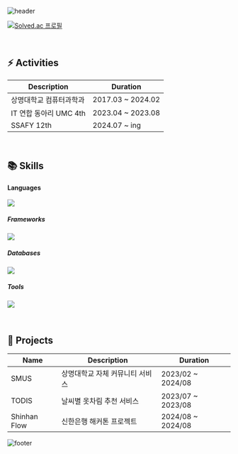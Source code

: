 <!-- 헤더 이미지 -->
 ![header](https://capsule-render.vercel.app/api?type=waving&color=gradient&height=300&section=header&text=Hi🙌%20I'm%20Minju%20Choi.&desc=wanna%20be%20BE%20developer.&fontSize=50&fontColor=fff&animation=fadeIn&fontAlignY=40)


<!-- GitHub 통계 -->
<!-- [![Anurag's GitHub stats](https://github-readme-stats.vercel.app/api?username=minjumost&hide=stars&count_private=true&show_icons=true&theme=holi)](https://github.com/minjumost/github-readme-stats) -->

<!-- Solved.ac 프로필 -->
[![Solved.ac
프로필](http://mazassumnida.wtf/api/v2/generate_badge?boj=minjumost)](https://solved.ac/minjumost)

</br>

## ⚡ Activities

| **Description** | **Duration** |
|--------------------------|--------------|
|상명대학교 컴퓨터과학과|2017.03 ~ 2024.02|
|IT 연합 동아리 UMC 4th|2023.04 ~ 2023.08|
|SSAFY 12th|2024.07 ~ ing|

</br>

## 📚 Skills

<!-- 스킬 섹션 중앙 정렬 -->
<div align="left">

  <!-- Languages: 사용하는 언어들 -->
  #### Languages
  <p>
    <a href="https://skillicons.dev">
      <img src="https://skillicons.dev/icons?i=java,js,ts,python&theme=light" />
    </a>
  </p>

  <!-- Frameworks: 사용하는 프레임워크들 -->
  ##### Frameworks
  <p>
    <a href="https://skillicons.dev">
      <img src="https://skillicons.dev/icons?i=spring,express,nestjs&theme=light" />
    </a>
  </p>

  <!-- Databases: 사용하는 데이터베이스 -->
  ##### Databases
  <p>
    <a href="https://skillicons.dev">
      <img src="https://skillicons.dev/icons?i=mysql,prisma&theme=light" />
    </a>
  </p>

  <!-- Tools: 사용하는 도구들 -->
  ##### Tools
  <p>
    <a href="https://skillicons.dev">
      <img src="https://skillicons.dev/icons?i=git,aws,docker,githubactions&theme=light" />
    </a>
  </p>

</div>

</br>

## 🚀 Projects

| **Name**             | **Description** | **Duration** |
|----------------------|--------------------------|--------------|
| SMUS   | 상명대학교 자체 커뮤니티 서비스  |2023/02 ~ 2024/08|
| TODIS    |  날씨별 옷차림 추천 서비스  | 2023/07 ~ 2023/08 |
| Shinhan Flow |  신한은행 해커톤 프로젝트  | 2024/08 ~ 2024/08 |



![footer](https://capsule-render.vercel.app/api?type=waving&color=gradient&height=150&section=footer)


